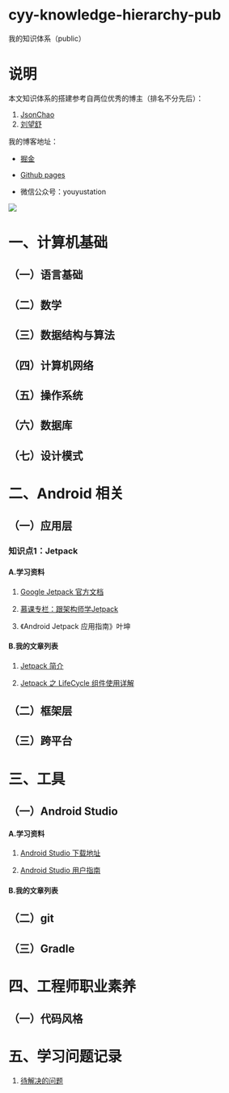 # cyy-knowledge-hierarchy-pub
我的知识体系（public）

# 说明

本文知识体系的搭建参考自两位优秀的博主（排名不分先后）：
1. [JsonChao](https://github.com/JsonChao)
2. [刘望舒](http://liuwangshu.cn/)

我的博客地址：

- [掘金](https://juejin.im/user/1556564193584039/posts)

- [Github pages](https://yancechen.github.io/)

- 微信公众号：youyustation 

![](https://p6-juejin.byteimg.com/tos-cn-i-k3u1fbpfcp/206300f1b02d4ec0a43d575662a899c8~tplv-k3u1fbpfcp-zoom-1.image)

# 一、计算机基础

## （一）语言基础
## （二）数学
## （三）数据结构与算法
## （四）计算机网络
## （五）操作系统
## （六）数据库
## （七）设计模式

# 二、Android 相关

## （一）应用层

### 知识点1：Jetpack

#### A.学习资料

1. [Google Jetpack 官方文档](https://developer.android.google.cn/jetpack)

2. [慕课专栏：跟架构师学Jetpack](https://www.imooc.com/u/index/read)

3. 《Android Jetpack 应用指南》叶坤

#### B.我的文章列表

1. [Jetpack 简介](https://juejin.im/post/6871039230055809037)

2. [Jetpack 之 LifeCycle 组件使用详解](https://juejin.im/post/6872935442849726478)

## （二）框架层
## （三）跨平台

# 三、工具

## （一）Android Studio

#### A.学习资料

1. [Android Studio 下载地址](https://developer.android.google.cn/studio)

2. [Android Studio 用户指南](https://developer.android.google.cn/studio/intro)

#### B.我的文章列表

## （二）git
## （三）Gradle

# 四、工程师职业素养

## （一）代码风格

# 五、学习问题记录

1. [待解决的问题](doc/学习问题记录/待解决的问题.md)